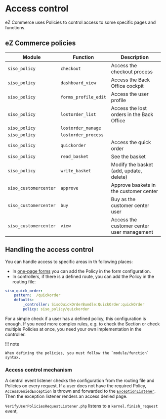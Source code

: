 # Access control

eZ Commerce uses Policies to control access to some specific pages and functions.

## eZ Commerce policies

|Module|Function|Description|
|--- |--- |--- |
|`siso_policy`|`checkout`|Access the checkout process|
|`siso_policy`|`dashboard_view`|Access the Back Office cockpit|
|`siso_policy`|`forms_profile_edit`|Access the user profile|
|`siso_policy`|`lostorder_list`|Access the lost orders in the Back Office|
|`siso_policy`|`lostorder_manage`||
|`siso_policy`|`lostorder_process`||
|`siso_policy`|`quickorder`|Access the quick order|
|`siso_policy`|`read_basket`|See the basket|
|`siso_policy`|`write_basket`|Modify the basket (add, update, delete)|
|`siso_customercenter`|`approve`|Approve baskets in the customer center|
|`siso_customercenter`|`buy`|Buy as the customer center user|
|`siso_customercenter`|`view`|Access the customer center user management|

## Handling the access control

You can handle access to specific areas in th following places:

- In [one-page forms](../one_page_forms/one_page_forms.md) you can add the Policy in the form configuration. 
- In controllers, if there is a defined route, you can add the Policy in the routing file:

``` yaml
siso_quick_order:
    pattern:  /quickorder
    defaults:
        _controller: SisoQuickOrderBundle:QuickOrder:quickOrder
        policy: siso_policy/quickorder
```

For a simple check if a user has a defined policy, this configuration is enough.
If you need more complex rules, e.g. to check the Section or check multiple Policies at once,
you need your own implementation in the controller.

!!! note

    When defining the policies, you must follow the `module/function` syntax.

### Access control mechanism

A central event listener checks the configuration from the routing file and Policies on every request.
If a user does not have the required Policy, `AccessDeniedException` is thrown and forwarded to the [`ExceptionListener`](../../cookbook/exception_handling/exception_handling.md).
Then the exception listener renders an access denied page.

`VerifyUserPoliciesRequestListener.php` listens to a `kernel.finish_request` event,
